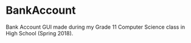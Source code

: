 # BankAccount
Bank Account GUI made during my Grade 11 Computer Science class in High School (Spring 2018).
